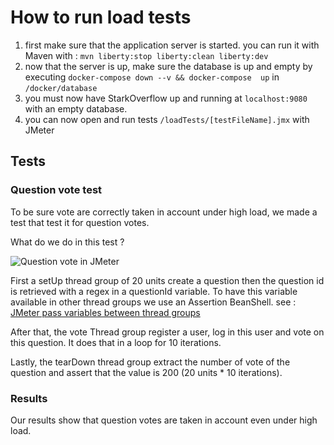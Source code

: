 # How to run load tests

1) first make sure that the application server is started. you can run it with Maven with : ```mvn liberty:stop liberty:clean liberty:dev ```
2) now that the server is up, make sure the database is up and empty by executing 
```docker-compose down --v && docker-compose  up``` in ```/docker/database```
3) you must now have StarkOverflow up and running at ```localhost:9080``` with an empty database.
4) you can now open and run tests ```/loadTests/[testFileName].jmx``` with JMeter

## Tests

### Question vote test
To be sure vote are correctly taken in account under high load, we made a test that
test it for question votes.

What do we do in this test ?

![Question vote in JMeter](./img/questionVote.png)

First a setUp thread group of 20 units create a question then the question id is retrieved
with a regex in a questionId variable. To have this variable available in other thread
groups we use an Assertion BeanShell.
see : [JMeter pass variables between thread groups](https://devqa.io/jmeter-pass-variables-between-thread-groups/)

After that, the vote Thread group register a user, log in this user and vote on this question.
It does that in a loop for 10 iterations.

Lastly, the tearDown thread group extract the number of vote of the question and assert that the value is 200 (20 units * 10 iterations).

### Results
Our results show that question votes are taken in account even under high load.